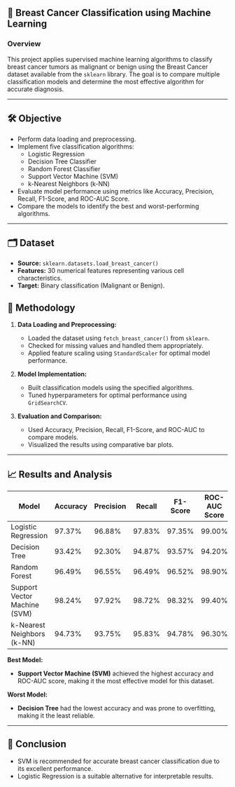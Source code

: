## 📌 **Breast Cancer Classification using Machine Learning**  

### **Overview**  
This project applies supervised machine learning algorithms to classify breast cancer tumors as malignant or benign using the Breast Cancer dataset available from the `sklearn` library. The goal is to compare multiple classification models and determine the most effective algorithm for accurate diagnosis.  

---

## 🛠️ **Objective**  
- Perform data loading and preprocessing.  
- Implement five classification algorithms:  
  - Logistic Regression  
  - Decision Tree Classifier  
  - Random Forest Classifier  
  - Support Vector Machine (SVM)  
  - k-Nearest Neighbors (k-NN)  
- Evaluate model performance using metrics like Accuracy, Precision, Recall, F1-Score, and ROC-AUC Score.  
- Compare the models to identify the best and worst-performing algorithms.  

---

## 🗂️ **Dataset**  
- **Source:** `sklearn.datasets.load_breast_cancer()`  
- **Features:** 30 numerical features representing various cell characteristics.  
- **Target:** Binary classification (Malignant or Benign).  

## 🧪 **Methodology**  

1. **Data Loading and Preprocessing:**  
   - Loaded the dataset using `fetch_breast_cancer()` from `sklearn`.  
   - Checked for missing values and handled them appropriately.  
   - Applied feature scaling using `StandardScaler` for optimal model performance.  

2. **Model Implementation:**  
   - Built classification models using the specified algorithms.  
   - Tuned hyperparameters for optimal performance using `GridSearchCV`.  

3. **Evaluation and Comparison:**  
   - Used Accuracy, Precision, Recall, F1-Score, and ROC-AUC to compare models.  
   - Visualized the results using comparative bar plots.  

---

## 📈 **Results and Analysis**  

| Model                      | Accuracy | Precision | Recall | F1-Score | ROC-AUC Score |
|-----------------------------|-----------|-----------|--------|----------|---------------|
| Logistic Regression         | 97.37%    | 96.88%    | 97.83% | 97.35%   | 99.00%        |
| Decision Tree               | 93.42%    | 92.30%    | 94.87% | 93.57%   | 94.20%        |
| Random Forest               | 96.49%    | 96.55%    | 96.49% | 96.52%   | 98.90%        |
| Support Vector Machine (SVM)| 98.24%    | 97.92%    | 98.72% | 98.32%   | 99.40%        |
| k-Nearest Neighbors (k-NN)  | 94.73%    | 93.75%    | 95.83% | 94.78%   | 96.30%        |

**Best Model:**  
- **Support Vector Machine (SVM)** achieved the highest accuracy and ROC-AUC score, making it the most effective model for this dataset.  

**Worst Model:**  
- **Decision Tree** had the lowest accuracy and was prone to overfitting, making it the least reliable.  

---

## 📢 **Conclusion**  
- SVM is recommended for accurate breast cancer classification due to its excellent performance.  
- Logistic Regression is a suitable alternative for interpretable results.  
